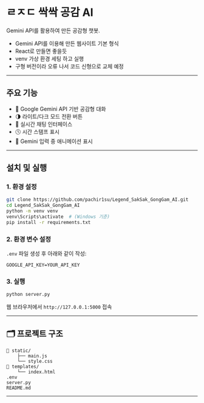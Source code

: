 # ㄹㅈㄷ 싹싹 공감 AI 

Gemini API를 활용하여 만든 공감형 챗봇. 

- Gemini API를 이용해 만든 웹사이트 기본 형식
- React로 만들면 좋을듯
- venv 가상 환경 세팅 하고 실행
- 구형 버전이라 오류 나서 코드 신형으로 교체 예정

---

## 주요 기능

- 🤖 Google Gemini API 기반 공감형 대화
- 🌗 라이트/다크 모드 전환 버튼
- 💬 실시간 채팅 인터페이스
- 🕓 시간 스탬프 표시
- 🔄 Gemini 입력 중 애니메이션 표시

---

## 설치 및 실행

### 1. 환경 설정
```bash
git clone https://github.com/pachir1su/Legend_SakSak_GongGam_AI.git
cd Legend_SakSak_GongGam_AI
python -m venv venv
venv\Scripts\activate  # (Windows 기준)
pip install -r requirements.txt
```

### 2. 환경 변수 설정

`.env` 파일 생성 후 아래와 같이 작성:

```
GOOGLE_API_KEY=YOUR_API_KEY
```

### 3. 실행
```bash
python server.py
```

웹 브라우저에서 `http://127.0.0.1:5000` 접속

---

## 🗂️ 프로젝트 구조

```
📁 static/
    ├── main.js
    └── style.css
📁 templates/
    └── index.html
.env
server.py
README.md
```

---
